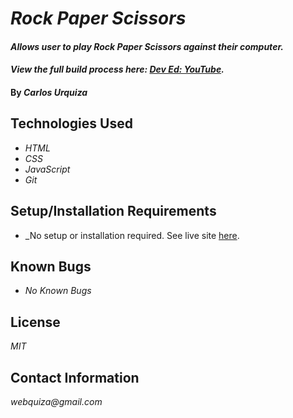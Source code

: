 # _Rock Paper Scissors_

#### _Allows user to play Rock Paper Scissors against their computer._

#### _View the full build process here: [Dev Ed: YouTube](https://www.youtube.com/watch?v=qWPtKtYEsN4)._

#### By _**Carlos Urquiza**_

## Technologies Used

* _HTML_
* _CSS_
* _JavaScript_
* _Git_

## Setup/Installation Requirements

* _No setup or installation required. See live site [here]().

## Known Bugs

* _No Known Bugs_

## License

_MIT_

## Contact Information

_webquiza@gmail.com_